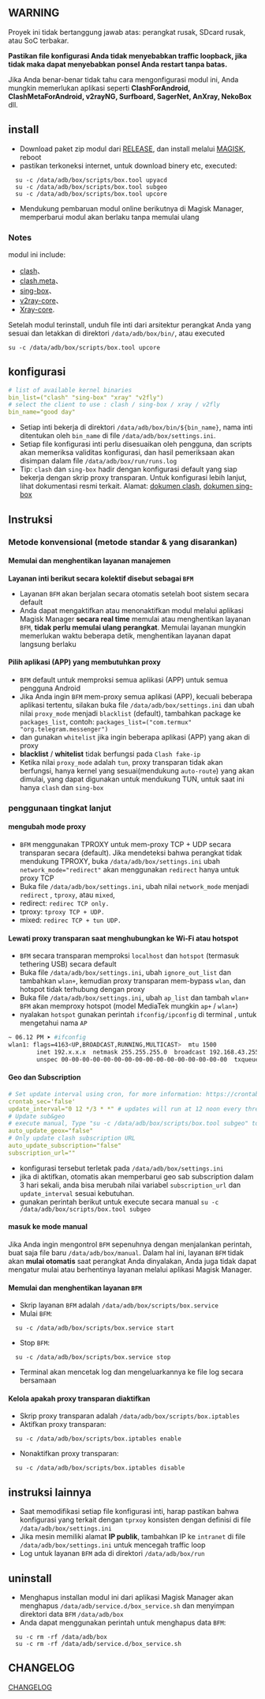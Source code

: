 ## WARNING
Proyek ini tidak bertanggung jawab atas: perangkat rusak, SDcard rusak, atau SoC terbakar.

**Pastikan file konfigurasi Anda tidak menyebabkan traffic loopback, jika tidak maka dapat menyebabkan ponsel Anda restart tanpa batas.**

Jika Anda benar-benar tidak tahu cara mengonfigurasi modul ini, Anda mungkin memerlukan aplikasi seperti **ClashForAndroid, ClashMetaForAndroid, v2rayNG, Surfboard, SagerNet, AnXray, NekoBox** dll.

## install
- Download paket zip modul dari [RELEASE](https://github.com/taamarin/Box4Magisk/releases), dan install melalui [MAGISK](https://github.com/topjohnwu/Magisk), reboot
- pastikan terkoneksi internet, untuk download binery etc, executed:
```shell
  su -c /data/adb/box/scripts/box.tool upyacd
  su -c /data/adb/box/scripts/box.tool subgeo
  su -c /data/adb/box/scripts/box.tool upcore
```

- Mendukung pembaruan modul online berikutnya di Magisk Manager, memperbarui modul akan berlaku tanpa memulai ulang

### Notes
modul ini include:
 - [clash](https://github.com/Dreamacro/clash)、
 - [clash.meta](https://github.com/MetaCubeX/Clash.Meta)、
 - [sing-box](https://github.com/SagerNet/sing-box)、
 - [v2ray-core](https://github.com/v2fly/v2ray-core)、
 - [Xray-core](https://github.com/XTLS/Xray-core).
  
Setelah modul terinstall, unduh file inti dari arsitektur perangkat Anda yang sesuai dan letakkan di direktori `/data/adb/box/bin/`, atau executed

```shell
su -c /data/adb/box/scripts/box.tool upcore
```

## konfigurasi
```yaml
# list of available kernel binaries
bin_list=("clash" "sing-box" "xray" "v2fly")
# select the client to use : clash / sing-box / xray / v2fly
bin_name="good day"
```

- Setiap inti bekerja di direktori `/data/adb/box/bin/${bin_name}`, nama inti ditentukan oleh `bin_name` di file `/data/adb/box/settings.ini`.
- Setiap file konfigurasi inti perlu disesuaikan oleh pengguna, dan scripts akan memeriksa validitas konfigurasi, dan hasil pemeriksaan akan disimpan dalam file `/data/adb/box/run/runs.log`
- Tip: `clash` dan `sing-box` hadir dengan konfigurasi default yang siap bekerja dengan skrip proxy transparan. Untuk konfigurasi lebih lanjut, lihat dokumentasi resmi terkait. Alamat: [dokumen clash](https://github.com/Dreamacro/clash/wiki/configuration), [dokumen sing-box](https://sing-box.sagernet.org/configuration/outbound/)

## Instruksi
### Metode konvensional (metode standar & yang disarankan)

#### Memulai dan menghentikan layanan manajemen
**Layanan inti berikut secara kolektif disebut sebagai `BFM`**
- Layanan `BFM` akan berjalan secara otomatis setelah boot sistem secara default
- Anda dapat mengaktifkan atau menonaktifkan modul melalui aplikasi Magisk Manager **secara real time** memulai atau menghentikan layanan `BFM`, **tidak perlu memulai ulang perangkat**. Memulai layanan mungkin memerlukan waktu beberapa detik, menghentikan layanan dapat langsung berlaku

#### Pilih aplikasi (APP) yang membutuhkan proxy
- `BFM` default untuk memproksi semua aplikasi (APP) untuk semua pengguna Android
- Jika Anda ingin `BFM` mem-proxy semua aplikasi (APP), kecuali beberapa aplikasi tertentu, silakan buka file `/data/adb/box/settings.ini` dan ubah nilai `proxy_mode` menjadi `blacklist` (default), tambahkan package ke `packages_list`, contoh: `packages_list=("com.termux" "org.telegram.messenger")`
- dan gunakan `whitelist` jika ingin beberapa aplikasi (APP) yang akan di proxy
- **blacklist** / **whitelist** tidak berfungsi pada `Clash fake-ip`
- Ketika nilai `proxy_mode` adalah `tun`, proxy transparan tidak akan berfungsi, hanya kernel yang sesuai(mendukung `auto-route`) yang akan dimulai, yang dapat digunakan untuk mendukung TUN, untuk saat ini hanya `clash` dan `sing-box`

### penggunaan tingkat lanjut
#### mengubah mode proxy
- `BFM` menggunakan TPROXY untuk mem-proxy TCP + UDP secara transparan secara (default). Jika mendeteksi bahwa perangkat tidak mendukung TPROXY, buka `/data/adb/box/settings.ini` ubah `network_mode="redirect"` akan menggunakan `redirect` hanya untuk proxy TCP
- Buka file `/data/adb/box/settings.ini`, ubah nilai `network_mode` menjadi `redirect` , `tproxy`, atau `mixed`,
- redirect: `redirec TCP only.`
- tproxy: `tproxy TCP + UDP.`
- mixed: `redirec TCP + tun UDP.`

#### Lewati proxy transparan saat menghubungkan ke Wi-Fi atau hotspot
- `BFM` secara transparan memproksi `localhost` dan `hotspot` (termasuk tethering USB) secara default
- Buka file `/data/adb/box/settings.ini`, ubah `ignore_out_list` dan tambahkan `wlan+`, kemudian proxy transparan mem-bypass `wlan`, dan hotspot tidak terhubung dengan proxy
- Buka file `/data/adb/box/settings.ini`, ubah `ap_list` dan tambah `wlan+` `BFM` akan memproxy hotspot (model MediaTek mungkin `ap+` / `wlan+`)
- nyalakan `hotspot` gunakan perintah `ifconfig/ipconfig` di terminal , untuk mengetahui nama `AP`

```bash
~ 06.12 PM ➤ #ifconfig
wlan1: flags=4163<UP,BROADCAST,RUNNING,MULTICAST>  mtu 1500
        inet 192.x.x.x  netmask 255.255.255.0  broadcast 192.168.43.255
        unspec 00-00-00-00-00-00-00-00-00-00-00-00-00-00-00-00  txqueuelen 3000  (UNSPEC)   
```

#### Geo dan Subscription
```yaml
# Set update interval using cron, for more information: https://crontab.guru/
crontab_sec='false'
update_interval="0 12 */3 * *" # updates will run at 12 noon every three days. 
# Update sub&geo
# execute manual, Type "su -c /data/adb/box/scripts/box.tool subgeo" to update
auto_update_geox="false"
# Only update clash subscription URL
auto_update_subscription="false"
subscription_url=""
```

- konfigurasi tersebut terletak pada `/data/adb/box/settings.ini`
- jika di aktifkan, otomatis akan memperbarui geo sab subscription dalam 3 hari sekali, anda bisa merubah nilai variabel `subscription_url` dan `update_interval` sesuai kebutuhan.
- gunakan perintah berikut untuk execute secara manual
```su -c /data/adb/box/scripts/box.tool subgeo```

#### masuk ke mode manual
Jika Anda ingin mengontrol `BFM` sepenuhnya dengan menjalankan perintah, buat saja file baru `/data/adb/box/manual`. Dalam hal ini, layanan `BFM` tidak akan **mulai otomatis** saat perangkat Anda dinyalakan, Anda juga tidak dapat mengatur mulai atau berhentinya layanan melalui aplikasi Magisk Manager.

#### Memulai dan menghentikan layanan `BFM`
- Skrip layanan `BFM` adalah `/data/adb/box/scripts/box.service`
- Mulai `BFM`:
```shell
  su -c /data/adb/box/scripts/box.service start
```
- Stop `BFM`:
```shell
  su -c /data/adb/box/scripts/box.service stop
```

- Terminal akan mencetak log dan mengeluarkannya ke file log secara bersamaan

#### Kelola apakah proxy transparan diaktifkan
- Skrip proxy transparan adalah `/data/adb/box/scripts/box.iptables`
- Aktifkan proxy transparan:
```shell
  su -c /data/adb/box/scripts/box.iptables enable
```

- Nonaktifkan proxy transparan:
```shell
  su -c /data/adb/box/scripts/box.iptables disable
```

## instruksi lainnya
- Saat memodifikasi setiap file konfigurasi inti, harap pastikan bahwa konfigurasi yang terkait dengan `tprxoy` konsisten dengan definisi di file `/data/adb/box/settings.ini`
- Jika mesin memiliki alamat **IP publik**, tambahkan IP ke `intranet` di file `/data/adb/box/settings.ini` untuk mencegah traffic loop
- Log untuk layanan `BFM` ada di direktori `/data/adb/box/run`

## uninstall
- Menghapus installan modul ini dari aplikasi Magisk Manager akan menghapus `/data/adb/service.d/box_service.sh` dan menyimpan direktori data `BFM` `/data/adb/box`
- Anda dapat menggunakan perintah untuk menghapus data `BFM`: 
```shell
  su -c rm -rf /data/adb/box
  su -c rm -rf /data/adb/service.d/box_service.sh
```

## CHANGELOG
[CHANGELOG](CHANGELOG.md)
